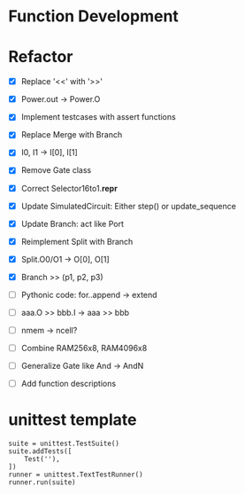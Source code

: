 

# Function Development






# Refactor
- [x] Replace '<<' with '>>'
- [x] Power.out -> Power.O
- [x] Implement testcases with assert functions
- [x] Replace Merge with Branch
- [x] I0, I1 -> I[0], I[1]
- [x] Remove Gate class
- [x] Correct Selector16to1.__repr__
- [x] Update SimulatedCircuit: Either step() or update_sequence
- [x] Update Branch: act like Port
- [x] Reimplement Split with Branch
- [x] Split.O0/O1 -> O[0], O[1]
- [x] Branch >> (p1, p2, p3)
- [ ] Pythonic code: for..append -> extend
- [ ] aaa.O >> bbb.I -> aaa >> bbb
- [ ] nmem -> ncell?
- [ ] Combine RAM256x8, RAM4096x8
- [ ] Generalize Gate like And -> AndN
- [ ] Add function descriptions



# unittest template
    suite = unittest.TestSuite()
    suite.addTests([
        Test(''),
    ])
    runner = unittest.TextTestRunner()
    runner.run(suite)